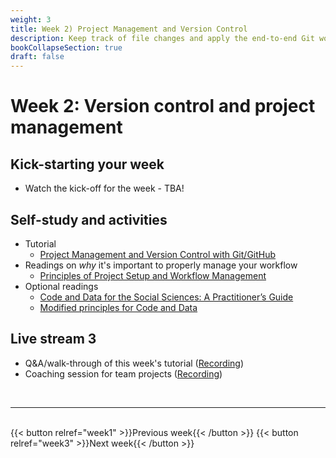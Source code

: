```yaml
---
weight: 3
title: Week 2) Project Management and Version Control
description: Keep track of file changes and apply the end-to-end Git workflow!
bookCollapseSection: true
draft: false
---
```


# Week 2: Version control and project management <!--+ feedback-->

## Kick-starting your week
- Watch the kick-off for the week - TBA! <!--[the energizer for the week](https://youtu.be/kL-s7XHWiWI) on YouTube!-->

## Self-study and activities
- Tutorial
  - [Project Management and Version Control with Git/GitHub](docs/tutorials/version-control)
- Readings on *why* it's important to properly manage your workflow
  - [Principles of Project Setup and Workflow Management](https://tilburgsciencehub.com/learn/project-setup)
- Optional readings
  - [Code and Data for the Social Sciences: A Practitioner’s Guide](https://www.brown.edu/Research/Shapiro/pdfs/CodeAndData.pdf)
  - [Modified principles for Code and Data](https://www.shirokuriwaki.com/programming/project-organization.html)

## Live stream 3
- Q&A/walk-through of this week's tutorial ([Recording](https://youtu.be/iWpUpudiMLk))
- Coaching session for team projects ([Recording](https://youtu.be/BUAiPRV1WR0))

<br>

---
<br>
{{< button relref="week1" >}}Previous week{{< /button >}}
{{< button relref="week3" >}}Next week{{< /button >}}
